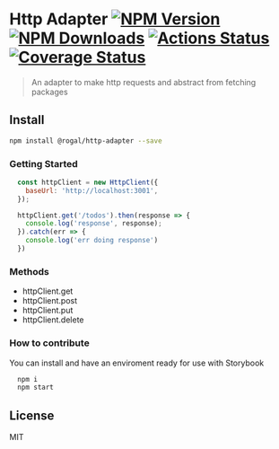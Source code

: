 # Http Adapter [![NPM Version](https://img.shields.io/npm/v/@rogal/http-adapter.svg)](https://www.npmjs.com/package/@rogal/http-adapter) [![NPM Downloads](https://img.shields.io/npm/dm/@rogal/http-adapter.svg)](https://www.npmjs.com/package/http-adapter) [![Actions Status](https://github.com/gabrielseco/http-adapter/workflows/tests/badge.svg)](https://github.com/gabrielseco/http-adapter/actions) [![Coverage Status](https://coveralls.io/repos/github/gabrielseco/http-adapter/badge.svg?branch=master)](https://coveralls.io/github/gabrielseco/http-adapter?branch=master)

> An adapter to make http requests and abstract from fetching packages

## Install

```sh
npm install @rogal/http-adapter --save
```

### Getting Started

```js
  const httpClient = new HttpClient({
    baseUrl: 'http://localhost:3001',
  });

  httpClient.get('/todos').then(response => {
    console.log('response', response);
  }).catch(err => {
    console.log('err doing response')
  })

```

### Methods 

* httpClient.get
* httpClient.post
* httpClient.put
* httpClient.delete


### How to contribute

You can install and have an enviroment ready for use with Storybook

```sh
  npm i
  npm start
```

## License

MIT